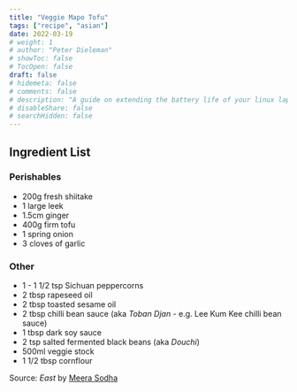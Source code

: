 ```yaml
---
title: "Veggie Mapo Tofu"
tags: ["recipe", "asian"]
date: 2022-03-19
# weight: 1
# author: "Peter Dieleman"
# showToc: false
# TocOpen: false
draft: false
# hidemeta: false
# comments: false
# description: "A guide on extending the battery life of your linux laptop"
# disableShare: false
# searchHidden: false
---
```


## Ingredient List

### Perishables 
- 200g fresh shiitake
- 1 large leek
- 1.5cm ginger
- 400g firm tofu
- 1 spring onion
- 3 cloves of garlic

### Other
- 1 - 1 1/2 tsp Sichuan peppercorns
- 2 tbsp rapeseed oil
- 2 tbsp toasted sesame oil
- 2 tbsp chilli bean sauce (aka _Toban Djan_ - e.g. Lee Kum Kee chilli bean sauce)
- 1 tbsp dark soy sauce
- 2 tsp salted fermented black beans (aka _Douchi_)
- 500ml veggie stock
- 1 1/2 tbsp cornflour

Source: _East_ by [Meera Sodha](https://meerasodha.com/recipes/)
  